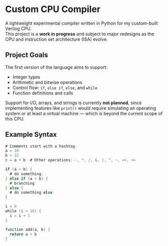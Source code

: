 # Custom CPU Compiler

A lightweight experimental compiler written in Python for my custom-built Verilog CPU.  
This project is a **work in progress** and subject to major redesigns as the CPU and instruction set architecture (ISA) evolve.

## Project Goals

The first version of the language aims to support:

- Integer types  
- Arithmetic and bitwise operations  
- Control flow: `if`, `else if`, `else`, and `while`  
- Function definitions and calls  

Support for I/O, arrays, and strings is currently **not planned**, since implementing features like `print()` would require simulating an operating system or at least a virtual machine — which is beyond the current scope of this CPU.

## Example Syntax

```go
# Comments start with a hashtag.
a = 10
b = 12
c = a + b  # Other operations: -, *, /, &, |, ^, ~, <<, >>

if (a < b) {
  # do something.
} else if (a > b) {
  # branching
} else {
  # do something else
}

i = 0
while (i < 10) {
  i = i + 1
}

function add(a, b) {
  return a + b
}
